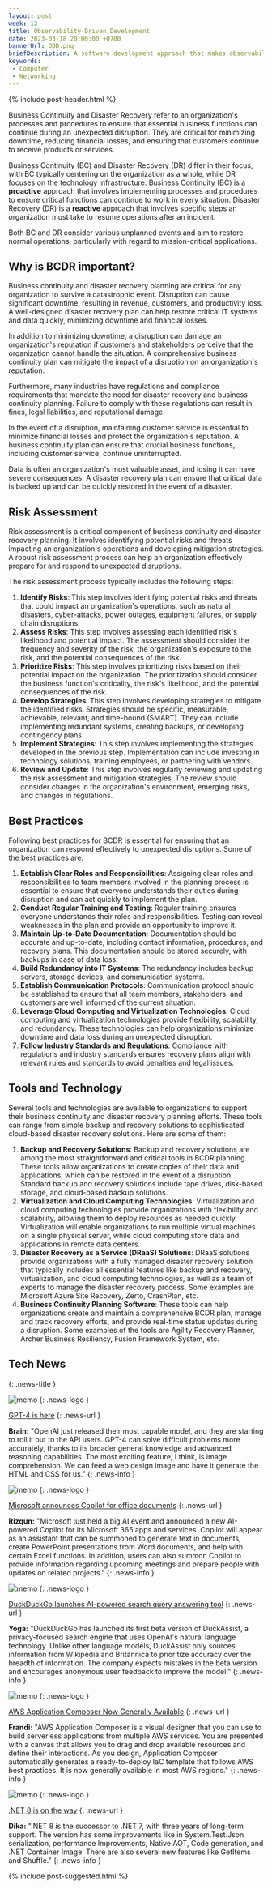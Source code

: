 ```yaml
---
layout: post
week: 12
title: Observability-Driven Development
date: 2023-03-18 20:00:00 +0700
bannerUrl: ODD.png
briefDescription: A software development approach that makes observability at its center.
keywords:
 - Computer
 - Networking
---
```


{% include post-header.html %}

Business Continuity and Disaster Recovery refer to an organization's processes and procedures to ensure that essential business functions can continue during an unexpected disruption. They are critical for minimizing downtime, reducing financial losses, and ensuring that customers continue to receive products or services.

Business Continuity (BC) and Disaster Recovery (DR) differ in their focus, with BC typically centering on the organization as a whole, while DR focuses on the technology infrastructure. Business Continuity (BC) is a **proactive** approach that involves implementing processes and procedures to ensure critical functions can continue to work in every situation. Disaster Recovery (DR) is a **reactive** approach that involves specific steps an organization must take to resume operations after an incident.

Both BC and DR consider various unplanned events and aim to restore normal operations, particularly with regard to mission-critical applications. 

## Why is BCDR important?

Business continuity and disaster recovery planning are critical for any organization to survive a catastrophic event. Disruption can cause significant downtime, resulting in revenue, customers, and productivity loss. A well-designed disaster recovery plan can help restore critical IT systems and data quickly, minimizing downtime and financial losses.

In addition to minimizing downtime, a disruption can damage an organization's reputation if customers and stakeholders perceive that the organization cannot handle the situation. A comprehensive business continuity plan can mitigate the impact of a disruption on an organization's reputation.

Furthermore, many industries have regulations and compliance requirements that mandate the need for disaster recovery and business continuity planning. Failure to comply with these regulations can result in fines, legal liabilities, and reputational damage.

In the event of a disruption, maintaining customer service is essential to minimize financial losses and protect the organization's reputation. A business continuity plan can ensure that crucial business functions, including customer service, continue uninterrupted.

Data is often an organization's most valuable asset, and losing it can have severe consequences. A disaster recovery plan can ensure that critical data is backed up and can be quickly restored in the event of a disaster.

## Risk Assessment

Risk assessment is a critical component of business continuity and disaster recovery planning. It involves identifying potential risks and threats impacting an organization's operations and developing mitigation strategies. A robust risk assessment process can help an organization effectively prepare for and respond to unexpected disruptions.

The risk assessment process typically includes the following steps:

1. **Identify Risks**: This step involves identifying potential risks and threats that could impact an organization's operations, such as natural disasters, cyber-attacks, power outages, equipment failures, or supply chain disruptions.
2. **Assess Risks**: This step involves assessing each identified risk's likelihood and potential impact. The assessment should consider the frequency and severity of the risk, the organization's exposure to the risk, and the potential consequences of the risk.
3. **Prioritize Risks**: This step involves prioritizing risks based on their potential impact on the organization. The prioritization should consider the business function's criticality, the risk's likelihood, and the potential consequences of the risk.
4. **Develop Strategies**: This step involves developing strategies to mitigate the identified risks. Strategies should be specific, measurable, achievable, relevant, and time-bound (SMART). They can include implementing redundant systems, creating backups, or developing contingency plans.
5. **Implement Strategies**: This step involves implementing the strategies developed in the previous step. Implementation can include investing in technology solutions, training employees, or partnering with vendors.
6. **Review and Update**: This step involves regularly reviewing and updating the risk assessment and mitigation strategies. The review should consider changes in the organization's environment, emerging risks, and changes in regulations. 

## Best Practices

Following best practices for BCDR is essential for ensuring that an organization can respond effectively to unexpected disruptions. Some of the best practices are:

1. **Establish Clear Roles and Responsibilities**: Assigning clear roles and responsibilities to team members involved in the planning process is essential to ensure that everyone understands their duties during disruption and can act quickly to implement the plan.
2. **Conduct Regular Training and Testing**: Regular training ensures everyone understands their roles and responsibilities. Testing can reveal weaknesses in the plan and provide an opportunity to improve it.
3. **Maintain Up-to-Date Documentation**: Documentation should be accurate and up-to-date, including contact information, procedures, and recovery plans. This documentation should be stored securely, with backups in case of data loss.
4. **Build Redundancy into IT Systems**: The redundancy includes backup servers, storage devices, and communication systems.
5. **Establish Communication Protocols**: Communication protocol should be established to ensure that all team members, stakeholders, and customers are well informed of the current situation.
6. **Leverage Cloud Computing and Virtualization Technologies**: Cloud computing and virtualization technologies provide flexibility, scalability, and redundancy. These technologies can help organizations minimize downtime and data loss during an unexpected disruption.
7. **Follow Industry Standards and Regulations**: Compliance with regulations and industry standards ensures recovery plans align with relevant rules and standards to avoid penalties and legal issues. 

## Tools and Technology

Several tools and technologies are available to organizations to support their business continuity and disaster recovery planning efforts. These tools can range from simple backup and recovery solutions to sophisticated cloud-based disaster recovery solutions. Here are some of them:

1. **Backup and Recovery Solutions**: Backup and recovery solutions are among the most straightforward and critical tools in BCDR planning. These tools allow organizations to create copies of their data and applications, which can be restored in the event of a disruption. Standard backup and recovery solutions include tape drives, disk-based storage, and cloud-based backup solutions.
2. **Virtualization and Cloud Computing Technologies**: Virtualization and cloud computing technologies provide organizations with flexibility and scalability, allowing them to deploy resources as needed quickly. Virtualization will enable organizations to run multiple virtual machines on a single physical server, while cloud computing store data and applications in remote data centers.
3. **Disaster Recovery as a Service (DRaaS) Solutions**: DRaaS solutions provide organizations with a fully managed disaster recovery solution that typically includes all essential features like backup and recovery, virtualization, and cloud computing technologies, as well as a team of experts to manage the disaster recovery process. Some examples are Microsoft Azure Site Recovery, Zerto, CrashPlan, etc.
4. **Business Continuity Planning Software**: These tools can help organizations create and maintain a comprehensive BCDR plan, manage and track recovery efforts, and provide real-time status updates during a disruption. Some examples of the tools are Agility Recovery Planner, Archer Business Resiliency, Fusion Framework System, etc. 

## Tech News
{: .news-title }

![memo](/assets/images/tech-news.svg)
{: .news-logo }

[GPT-4 is here](https://openai.com/product/gpt-4)
{: .news-url }

__Brain:__ "OpenAI just released their most capable model, and they are starting to roll it out to the API users. GPT-4 can solve difficult problems more accurately, thanks to its broader general knowledge and advanced reasoning capabilities. The most exciting feature, I think, is image comprehension. We can feed a web design image and have it generate the HTML and CSS for us."
{: .news-info }

![memo](/assets/images/tech-news.svg)
{: .news-logo }

[Microsoft announces Copilot for office documents](https://youtu.be/Bf-dbS9CcRU)
{: .news-url }

__Rizqun:__ "Microsoft just held a big AI event and announced a new AI-powered Copilot for its Microsoft 365 apps and services. Copilot will appear as an assistant that can be summoned to generate text in documents, create PowerPoint presentations from Word documents, and help with certain Excel functions. In addition, users can also summon Copilot to provide information regarding upcoming meetings and prepare people with updates on related projects."
{: .news-info }

![memo](/assets/images/tech-news.svg)
{: .news-logo }

[DuckDuckGo launches AI-powered search query answering tool](https://www.bleepingcomputer.com/news/security/duckduckgo-launches-ai-powered-search-query-answering-tool/)
{: .news-url }

__Yoga:__ "DuckDuckGo has launched its first beta version of DuckAssist, a privacy-focused search engine that uses OpenAI's natural language technology. Unlike other language models, DuckAssist only sources information from Wikipedia and Britannica to prioritize accuracy over the breadth of information. The company expects mistakes in the beta version and encourages anonymous user feedback to improve the model."
{: .news-info }

![memo](/assets/images/tech-news.svg)
{: .news-logo }

[AWS Application Composer Now Generally Available](https://aws.amazon.com/blogs/aws/aws-application-composer-now-generally-available-visually-build-serverless-applications-quickly/)
{: .news-url }

__Frandi:__ "AWS Application Composer is a visual designer that you can use to build serverless applications from multiple AWS services. You are presented with a canvas that allows you to drag and drop available resources and define their interactions. As you design, Application Composer automatically generates a ready-to-deploy IaC template that follows AWS best practices. It is now generally available in most AWS regions."
{: .news-info }

![memo](/assets/images/tech-news.svg)
{: .news-logo }

[.NET 8 is on the way](https://medium.com/bytehide/net-8-is-on-the-way-discover-its-new-features-ecadc5590daf)
{: .news-url }

__Dika:__ ".NET 8 is the successor to .NET 7, with three years of long-term support. The version has some improvements like in System.Test.Json serialization, performance Improvements, Native AOT, Code generation, and .NET Container Image. There are also several new features like GetItems and Shuffle."
{: .news-info }

{% include post-suggested.html %}